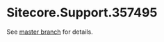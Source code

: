 # Sitecore.Support.357495

See [master branch](https://github.com/sitecoresupport/Sitecore.Support.357495) for details.